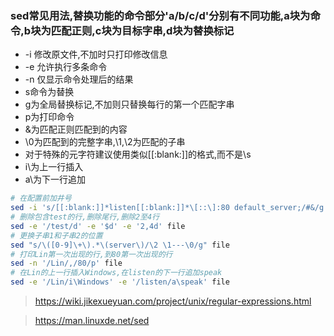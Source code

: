 ### sed常见用法,替换功能的命令部分'a/b/c/d'分别有不同功能,a块为命令,b块为匹配正则,c块为目标字串,d块为替换标记

* -i 修改原文件,不加时只打印修改信息
* -e 允许执行多条命令
* -n 仅显示命令处理后的结果
* s命令为替换
* g为全局替换标记,不加则只替换每行的第一个匹配字串
* p为打印命令
* &为匹配正则匹配到的内容
* \0为匹配到的完整字串,\1,\2为匹配的子串
* 对于特殊的元字符建议使用类似[[:blank:]]的格式,而不是\s
* i\为上一行插入
* a\为下一行追加

```bash
# 在配置前加井号
sed -i 's/[[:blank:]]*listen[[:blank:]]*\[::\]:80 default_server;/#&/g' testfile
# 删除包含test的行,删除尾行,删除2至4行
sed -e '/test/d' -e '$d' -e '2,4d' file
# 更换子串1和子串2的位置
sed "s/\([0-9]\+\).*\(server\)/\2 \1---\0/g" file
# 打印Lin第一次出现的行,到80第一次出现的行
sed -n '/Lin/,/80/p' file
# 在Lin的上一行插入Windows,在listen的下一行追加speak
sed -e '/Lin/i\Windows' -e '/listen/a\speak' file
```

> https://wiki.jikexueyuan.com/project/unix/regular-expressions.html

> https://man.linuxde.net/sed


